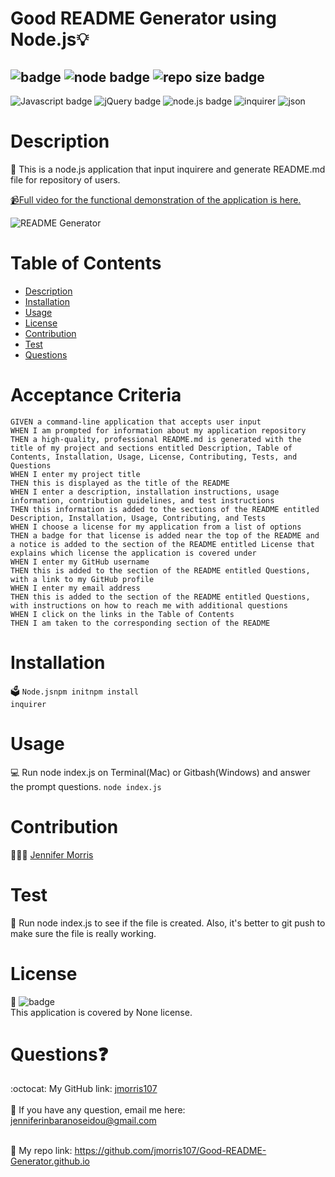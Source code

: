 
# Good README Generator using Node.js💡
  
  ![badge](https://img.shields.io/badge/license-None-brightgreen)
  ![node badge](https://img.shields.io/badge/node-v12.19.0-green.svg)
  ![repo size badge](https://img.shields.io/badge/reposize-47.4MB-blue.svg)
-------------------------------------------------------------------------------
  ![Javascript badge](https://img.shields.io/badge/JavaScript-yellow.svg)
  ![jQuery badge](https://img.shields.io/badge/jQuery-blue.svg)
  ![node.js badge](https://img.shields.io/badge/node.js-green.svg)
  ![inquirer](https://img.shields.io/badge/inquirer-red.svg)
  ![json](https://img.shields.io/badge/json-orange.svg)
  
  # Description
  📝  This is a node.js application that input inquirere and generate README.md file for repository of users. 
<p>
<a href="https://youtu.be/-Ppu15HnsMo" rel="nofollow"><g-emoji class="g-emoji" alias="video_camera" fallback-src="https://github.githubassets.com/images/icons/emoji/unicode/1f4f9.png">📹</g-emoji>Full video for the functional demonstration of the application is here.</a>

![README Generator](src/jennifer.readme.gif) 

  # Table of Contents
  - [Description](#description)
  - [Installation](#installation)
  - [Usage](#usage)
  - [License](#license)
  - [Contribution](#contribution)
  - [Test](#test)
  - [Questions](#questions)

 # Acceptance Criteria
``` 
GIVEN a command-line application that accepts user input
WHEN I am prompted for information about my application repository
THEN a high-quality, professional README.md is generated with the title of my project and sections entitled Description, Table of Contents, Installation, Usage, License, Contributing, Tests, and Questions
WHEN I enter my project title
THEN this is displayed as the title of the README
WHEN I enter a description, installation instructions, usage information, contribution guidelines, and test instructions
THEN this information is added to the sections of the README entitled Description, Installation, Usage, Contributing, and Tests
WHEN I choose a license for my application from a list of options
THEN a badge for that license is added near the top of the README and a notice is added to the section of the README entitled License that explains which license the application is covered under
WHEN I enter my GitHub username
THEN this is added to the section of the README entitled Questions, with a link to my GitHub profile
WHEN I enter my email address
THEN this is added to the section of the README entitled Questions, with instructions on how to reach me with additional questions
WHEN I click on the links in the Table of Contents
THEN I am taken to the corresponding section of the README
```

  # Installation
  🗳 <code>Node.js</code><code>npm init</code><code>npm install inquirer</code>
  # Usage
  💻 Run node index.js on Terminal(Mac) or Gitbash(Windows) and answer the prompt questions.
    <code>node index.js</code>
  
  # Contribution
  👩🏻‍💻 <a href="https://github.com/jmorris107">Jennifer Morris</a>
  
  # Test
  🧩 Run node index.js to see if the file is created. Also, it's better to git push to make sure the file is really working.

  # License
  🚀
  ![badge](https://img.shields.io/badge/license-None-brightgreen)
  <br />
  This application is covered by None license. 

  # Questions❓
  :octocat: My GitHub link: [jmorris107](https://github.com/)<br />
  <br />
   📩 If you have any question, email me here: jenniferinbaranoseidou@gmail.com<br /><br />

 📠 My repo link: https://github.com/jmorris107/Good-README-Generator.github.io</li>
 
